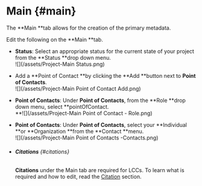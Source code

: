 # Main {#main}

The **Main **tab allows for the creation of the primary metadata.

Edit the following on the **Main **tab.

* **Status**: Select an appropriate status for the current state of your project from the **Status **drop down menu.  
  ![](/assets/Project-Main Status.png)

* Add a **Point of Contact **by clicking the **Add **button next to **Point of Contacts**.  
  ![](/assets/Project-Main Point of Contact Add.png)

* **Point of Contacts**: Under **Point of Contacts**, from the **Role **drop down menu, select **pointOfContact.                          
  **![](/assets/Project-Main Point of Contact -  Role.png)

* **Point of Contacts**: Under **Point of Contacts**, select your **Individual **or **Organization **from the **Contact **menu.  
  ![](/assets/Project-Main Point of Contacts -Contacts.png)

* ###### **Citations** {#citations}

  **Citations** under the Main tab are required for LCCs. To learn what is required and how to edit, read the [Citation](/projects/main/citation.md) section.




